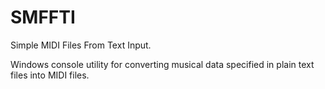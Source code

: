 # SMFFTI

Simple MIDI Files From Text Input.

Windows console utility for converting musical data specified in plain text files into MIDI files.
